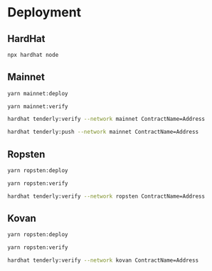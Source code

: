 # Deployment

## HardHat

```sh
npx hardhat node
```

## Mainnet

```sh
yarn mainnet:deploy
```

```sh
yarn mainnet:verify
```

```sh
hardhat tenderly:verify --network mainnet ContractName=Address
```

```sh
hardhat tenderly:push --network mainnet ContractName=Address
```

## Ropsten

```sh
yarn ropsten:deploy
```

```sh
yarn ropsten:verify
```

```sh
hardhat tenderly:verify --network ropsten ContractName=Address
```

## Kovan

```sh
yarn ropsten:deploy
```

```sh
yarn ropsten:verify
```

```sh
hardhat tenderly:verify --network kovan ContractName=Address
```
